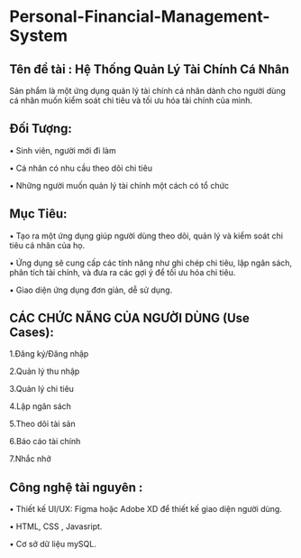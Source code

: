 # Personal-Financial-Management-System
Tên đề tài : Hệ Thống Quản Lý Tài Chính Cá Nhân
-
Sản phẩm là một ứng dụng quản lý tài chính cá nhân dành cho người dùng cá nhân muốn kiểm soát chi tiêu và tối ưu hóa tài chính của mình.

Đối Tượng:
-
 • Sinh viên, người mới đi làm

 • Cá nhân có nhu cầu theo dõi chi tiêu
 
 • Những người muốn quản lý tài chính một cách có tổ chức
 
Mục Tiêu:
-
 • Tạo ra một ứng dụng giúp người dùng theo dõi, quản lý và kiểm soát chi tiêu cá nhân của họ. 
 
 • Ứng dụng sẽ cung cấp các tính năng như ghi chép chi tiêu, lập ngân sách, phân tích tài chính, và đưa ra các gợi ý để tối ưu hóa chi tiêu.
 
 • Giao diện ứng dụng đơn giản, dễ sử dụng.
 
CÁC CHỨC NĂNG CỦA NGƯỜI DÙNG (Use Cases):
-
  1.Đăng ký/Đăng nhập
 
  2.Quản lý thu nhập
 
  3.Quản lý chi tiêu
 
  4.Lập ngân sách

  5.Theo dõi tài sản

  6.Báo cáo tài chính
 
  7.Nhắc nhở
 
Công nghệ tài nguyên :
-
  • Thiết kế UI/UX: Figma hoặc Adobe XD để thiết kế giao diện người dùng.
  
  • HTML, CSS , Javasript.
  
  • Cơ sở dữ liệu mySQL.
